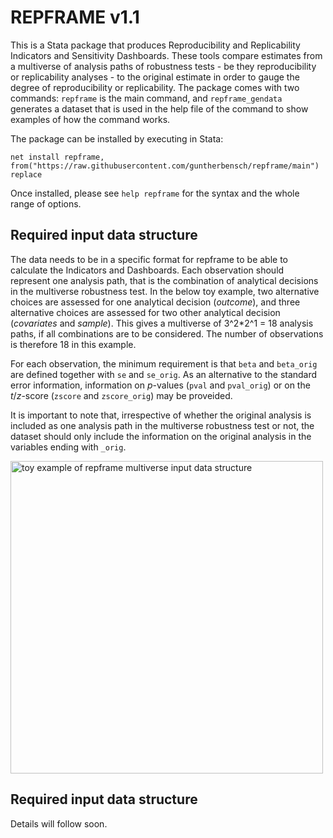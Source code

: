 # REPFRAME v1.1

This is a Stata package that produces Reproducibility and Replicability Indicators and Sensitivity Dashboards. These tools compare estimates from a multiverse of analysis paths of robustness tests - be they reproducibility or replicability analyses - to the original estimate in order to gauge the degree of reproducibility or replicability. The package comes with two commands: `repframe` is the main command, and `repframe_gendata` generates a dataset that is used in the help file of the command to show examples of how the command works. 

The package can be installed by executing in Stata:
```
net install repframe, from("https://raw.githubusercontent.com/guntherbensch/repframe/main") replace
```

Once installed, please see `help repframe` for the syntax and the whole range of options.


## Required input data structure

The data needs to be in a specific format for repframe to be able to calculate the Indicators and Dashboards. Each observation should represent one analysis path, that is the combination of analytical decisions in the multiverse robustness test. 
In the below toy example, two alternative choices are assessed for one analytical decision (*outcome*), and three alternative choices are assessed for two other analytical decision (*covariates* and *sample*). This gives a multiverse of 3^2*2^1 = 18 analysis paths, if all combinations are to be considered. The number of observations is therefore 18 in this example.

For each observation, the minimum requirement is that `beta` and `beta_orig` are defined together with `se` and `se_orig`. As an alternative to the standard error information, information on *p*-values (`pval` and `pval_orig`) or on the *t*/*z*-score (`zscore` and `zscore_orig`) may be proveided.  

It is important to note that, irrespective of whether the original analysis is included as one analysis path in the multiverse robustness test or not, the dataset should only include the information on the original analysis in the variables ending with `_orig`.

<img width="500" alt="toy example of repframe multiverse input data structure" src="https://github.com/guntherbensch/repframe/assets/128997073/a7856668-c22b-4783-a2a4-7b1aea2d3c8b">

## Required input data structure

Details will follow soon.
